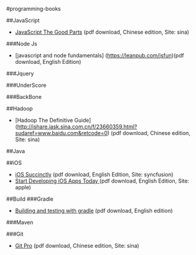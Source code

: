 #programming-books

##JavaScript
* [JavaScript The Good Parts](http://ishare.iask.sina.com.cn/f/10865308.html) (pdf download, Chinese edition, Site: sina)

###Node Js
* [javascript and node fundamentals] (https://leanpub.com/jsfun)(pdf download, English Edition)

###Jquery

###UnderScore

###BackBone

##Hadoop
* [Hadoop The Definitive Guide] (http://ishare.iask.sina.com.cn/f/23660359.html?sudaref=www.baidu.com&retcode=0) (pdf download, Chinese edition, Site: sina)

##Java

##iOS
* [iOS Succinctly](http://www.syncfusion.com/resources/techportal/ebooks/ios) (pdf download, English Edition, Site: syncfusion)
* [Start Developing iOS Apps Today ](https://developer.apple.com/library/ios/referencelibrary/GettingStarted/RoadMapiOS/RoadMapiOS.pdf) (pdf download, English Edition, Site: apple)

##Build
###Gradle
* [Building and testing with gradle](http://www.gradleware.com/registered-access?content=books%2Fbuilding-and-testing%2F) (pdf download, English edition)

###Maven

###Git
* [Git Pro](http://ishare.iask.sina.com.cn/f/16096245.html) (pdf download, Chinese edition, Site: sina)


